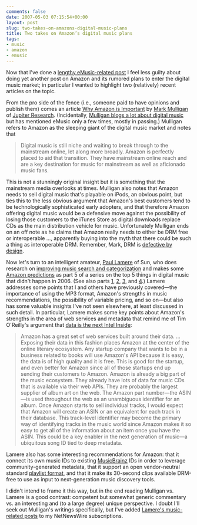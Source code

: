 ```yaml
---
comments: false
date: 2007-05-03 07:15:54+00:00
layout: post
slug: two-takes-on-amazons-digital-music-plans
title: Two takes on Amazon’s digital music plans
tags:
- music
- amazon
- emusic
---
```


Now that I've done a [lengthy eMusic-related post](http://swindleeeee.com/2007/05/03/mental-accounting-costs-and-the-emusic-model/) I feel less guilty about doing yet another post on Amazon and its rumored plans to enter the digital music market; in particular I wanted to highlight two (relatively) recent articles on the topic.

From the pro side of the fence (i.e., someone paid to have opinions and publish them) comes an article [Why Amazon is Important](http://weblogs.jupiterresearch.com/analysts/mulligan/archives/2007/04/why_amazon_is_i.html) by [Mark Mulligan](http://www.jupiterresearch.com/bin/item.pl/company:analyst/jup/id=4419/) of [Jupiter Research](http://www.jupiterresearch.com/bin/item.pl/about/). (Incidentally, [Mulligan blogs a lot about digital music](http://weblogs.jupiterresearch.com/analysts/mulligan/) but has mentioned eMusic only a few times, mostly in passing.) Mulligan refers to Amazon as the sleeping giant of the digital music market and notes that


<blockquote>Digital music is still niche and waiting to break through to the mainstream online, let along more broadly. Amazon is perfectly placed to aid that transition. They have mainstream online reach and are a key destination for music for mainstream as well as aficionado music fans.</blockquote>


This is not a stunningly original insight but it is something that the mainstream media overlooks at times. Mulligan also notes that Amazon needs to sell digital music that's playable on iPods, an obvious point, but ties this to the less obvious argument that Amazon's best customers tend to be technologically sophisticated early adopters, and that therefore Amazon offering digital music would be a defensive move against the possibility of losing those customers to the iTunes Store as digital downloads replace CDs as the main distribution vehicle for music. Unfortunately Mulligan ends on an off note as he claims that Amazon really needs to either be DRM free or interoperable ..., apparently buying into the myth that there could be such a thing as interoperable DRM. Remember, Mark, DRM is [defective by design](http://defectivebydesign.org/about).

Now let's turn to an intelligent amateur, [Paul Lamere](http://research.sun.com/people/mybio.php?uid=112294) of Sun, who does research on [improving music search and categorization](http://research.sun.com/projects/dashboard.php?id=153) and makes some [Amazon predictions](http://blogs.sun.com/plamere/entry/the_top_five_things_that) as part 5 of a series on the top 5 things in digital music that didn't happen in 2006. (See also parts [1](http://blogs.sun.com/plamere/entry/music_discovery_2006_the_year), [2](http://blogs.sun.com/plamere/entry/the_top_5_things_in), [3](http://blogs.sun.com/plamere/entry/the_top_5_things_in1), and [4](http://blogs.sun.com/plamere/entry/the_top_5_things_in2).) Lamere addresses some points that I and others have previously covered—the importance of using the MP3 format, Amazon's strengths in music recommendations, the possibility of variable pricing, and so on—but also has some valuable insights I've not seen elsewhere, at least discussed in such detail. In particular, Lamere makes some key points about Amazon's strengths in the area of web services and metadata that remind me of Tim O'Reilly's argument that [data is the next Intel Inside](http://tim.oreilly.com/pub/a/oreilly/tim/news/2005/09/30/what-is-web-20.html?page=3):


<blockquote>Amazon has a great set of web services built around their data. ... Exposing their data in this fashion places Amazon at the center of the online literary ecosystem. Any startup company that wants to be in a business related to books will  use Amazon's API  because it is easy, the data is of high quality and it is free. This is good for the startup, and even better for Amazon since all of those startups end up sending their customers to Amazon. Amazon is already a big part of the music ecosystem. They already have lots of data for music CDs that is available via their web APIs. They are probably the largest supplier of album art on the web. The Amazon part number—the ASIN—is used throughout the web as an unambiguous identifier for an album. Once Amazon starts to sell individual tracks, I would expect that Amazon will create an ASIN or an equivalent for each track in their database. This track-level identifier may become the primary way of identifying tracks in the music world since Amazon makes it so easy to get all of the information about an item once you have the ASIN. This could be a key enabler in the next generation of music—a  ubiquitous song ID tied to deep metadata.</blockquote>


Lamere also has some interesting recommendations for Amazon: that it connect its own music IDs to existing [MusicBrainz](http://musicbrainz.org/) IDs in order to leverage community-generated metadata, that it support an open vendor-neutral standard [playlist format](http://xspf.org/), and that it make its 30-second clips available DRM-free to use as input to next-generation music discovery tools.

I didn't intend to frame it this way, but in the end reading Mulligan vs. Lamere is a good contrast: competent but somewhat generic commentary vs. an interesting and (to a large degree) unique perspective. I doubt I'll seek out Mulligan's writings specifically, but I've added [Lamere's music-related posts](http://blogs.sun.com/plamere/feed/entries/rss?cat=%2Fmusic) to my NetNewsWire subscriptions.
